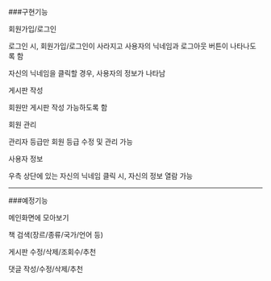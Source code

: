 ###구현기능

회원가입/로그인

로그인 시, 회원가입/로그인이 사라지고 사용자의 닉네임과 로그아웃 버튼이 나타나도록 함

자신의 닉네임을 클릭할 경우, 사용자의 정보가 나타남

게시판 작성

회원만 게시판 작성 가능하도록 함

회원 관리

관리자 등급만 회원 등급 수정 및 관리 가능

사용자 정보

우측 상단에 있는 자신의 닉네임 클릭 시, 자신의 정보 열람 가능

-----
###예정기능

메인화면에 모아보기

책 검색(장르/종류/국가/언어 등)

게시판 수정/삭제/조회수/추천

댓글 작성/수정/삭제/추천
